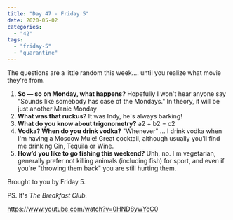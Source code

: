 ```yaml
---
title: "Day 47 - Friday 5"
date: 2020-05-02
categories: 
  - "42"
tags: 
  - "friday-5"
  - "quarantine"
---
```


The questions are a little random this week.... until you realize what movie they're from.

1. **So — so on Monday, what happens?** Hopefully I won't hear anyone say "Sounds like somebody has case of the Mondays." In theory, it will be just another Manic Monday
2. **What was that ruckus?** It was Indy, he's always barking!
3. **What do you know about trigonometry?** a2 + b2 = c2
4. **Vodka? When do you drink vodka?** "Whenever" ... I drink vodka when I'm having a Moscow Mule! Great cocktail, although usually you'll find me drinking Gin, Tequila or Wine.
5. **How’d you like to go fishing this weekend?** Uhh, no. I'm vegetarian, generally prefer not killing animals (including fish) for sport, and even if you're "throwing them back" you are still hurting them.

Brought to you by Friday 5.

PS. It's _The Breakfast Club._

https://www.youtube.com/watch?v=0HND8ywYcC0
